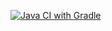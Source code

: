 [![Java CI with Gradle](https://github.com/Nastura/BehhaviorDrivenDevelopment/actions/workflows/gradle.yml/badge.svg)](https://github.com/Nastura/BehhaviorDrivenDevelopment/actions/workflows/gradle.yml)
